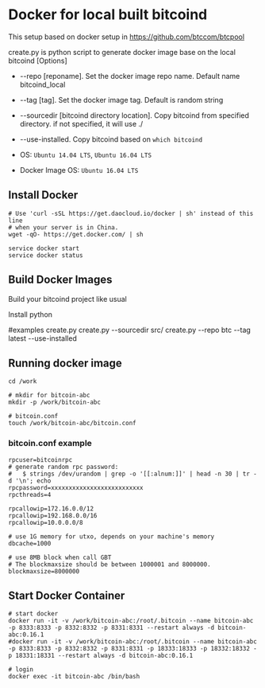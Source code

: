 Docker for local built bitcoind
============================

This setup based on docker setup in https://github.com/btccom/btcpool

create.py is python script to generate docker image base on the local bitcoind
[Options]
* --repo [reponame]. Set the docker image repo name. Default name bitcoind_local
* --tag [tag]. Set the docker image tag. Default is random string
* --sourcedir [bitcoind directory location]. Copy bitcoind from specified directory. if not specified, it will use ./
* --use-installed. Copy bitcoind based on `which bitcoind`

* OS: `Ubuntu 14.04 LTS`, `Ubuntu 16.04 LTS`
* Docker Image OS: `Ubuntu 16.04 LTS`

## Install Docker

```
# Use 'curl -sSL https://get.daocloud.io/docker | sh' instead of this line
# when your server is in China.
wget -qO- https://get.docker.com/ | sh

service docker start
service docker status
```


## Build Docker Images
Build your bitcoind project like usual

Install python

#examples
create.py 
create.py --sourcedir src/
create.py --repo btc --tag latest --use-installed

## Running docker image

```
cd /work

# mkdir for bitcoin-abc
mkdir -p /work/bitcoin-abc

# bitcoin.conf
touch /work/bitcoin-abc/bitcoin.conf
```

### bitcoin.conf example

```
rpcuser=bitcoinrpc
# generate random rpc password:
#   $ strings /dev/urandom | grep -o '[[:alnum:]]' | head -n 30 | tr -d '\n'; echo
rpcpassword=xxxxxxxxxxxxxxxxxxxxxxxxxx
rpcthreads=4

rpcallowip=172.16.0.0/12
rpcallowip=192.168.0.0/16
rpcallowip=10.0.0.0/8

# use 1G memory for utxo, depends on your machine's memory
dbcache=1000

# use 8MB block when call GBT
# The blockmaxsize should be between 1000001 and 8000000.
blockmaxsize=8000000
```

## Start Docker Container

```
# start docker
docker run -it -v /work/bitcoin-abc:/root/.bitcoin --name bitcoin-abc -p 8333:8333 -p 8332:8332 -p 8331:8331 --restart always -d bitcoin-abc:0.16.1
#docker run -it -v /work/bitcoin-abc:/root/.bitcoin --name bitcoin-abc -p 8333:8333 -p 8332:8332 -p 8331:8331 -p 18333:18333 -p 18332:18332 -p 18331:18331 --restart always -d bitcoin-abc:0.16.1

# login
docker exec -it bitcoin-abc /bin/bash
```
